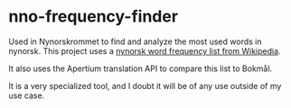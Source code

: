 # nno-frequency-finder

Used in Nynorskrommet to find and analyze the most used words in nynorsk.
This project uses a [nynorsk word frequency list from Wikipedia](<https://en.wiktionary.org/wiki/Wiktionary:Frequency_lists/Nynorsk_(NRK)>).

It also uses the Apertium translation API to compare this list to Bokmål.

It is a very specialized tool, and I doubt it will be of any use outside of my use case.
